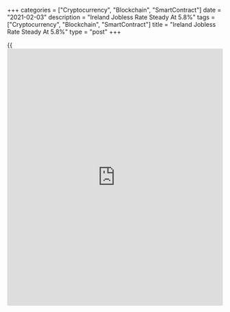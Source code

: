 +++
categories = ["Cryptocurrency", "Blockchain", "SmartContract"]
date = "2021-02-03"
description = "Ireland Jobless Rate Steady At 5.8%"
tags = ["Cryptocurrency", "Blockchain", "SmartContract"]
title = "Ireland Jobless Rate Steady At 5.8%"
type = "post"
+++

{{<iframe id="large-banner" src="https://www.bounty.group/#slide=28.0" width="100%" height="600" scrolling="no" style="border: 0px solid rgb(216, 221, 230); border-radius: 3px;">}}

Ireland's jobless rate remained stable in January, figures from the
Central Statistics Office showed on Wednesday.

The seasonally adjusted jobless rate remained unchanged at 5.8 percent
in January. In the same month last year, the unemployment rate was 5.1
percent.

The Covid-19 crisis has continued to have a significant impact on the
labor market in January, the agency said.

The seasonally adjusted number of unemployed rose to 142,200 persons in
January from 140,000 in the preceding month.

The youth unemployment rate, which applies to the 15-24 age group,
increased to 15.7 percent in January from 15.5 percent in the prior
month.

For comments and feedback [contact](https://www.playgroundfx.com/contact/): editorial@rtt[news](https://www.letsplayfx.com/blog/forex-news-website/).com

[Economic News][1]

 **What parts of the world are seeing the best (and worst) economic
performances lately? Click[here][2] to check out our [Econ Scorecard][2]
and find out! See up-to-the-moment [ranking](https://www.playgroundfx.com/blog/crypto-exchange-ranking/)s for the best and worst
performers in [GDP][3], [unemployment rate][4], [inflation][5] and much
more.**

   1. www.rtt[news](https://www.letsplayfx.com/blog/forex-news-website/).com/Content/EconomicNews.aspx
   2. www.rtt[news](https://www.letsplayfx.com/blog/forex-news-website/).com/economic-scorecard/world-rank/retail-sales/highest-performance.aspx
   3. www.rtt[news](https://www.letsplayfx.com/blog/forex-news-website/).com/economic-scorecard/world-rank/GDP/highest-performance.aspx
   4. www.rtt[news](https://www.letsplayfx.com/blog/forex-news-website/).com/economic-scorecard/world-rank/unemployment-rate/lowest-performance.aspx
   5. www.rtt[news](https://www.letsplayfx.com/blog/forex-news-website/).com/economic-scorecard/world-rank/CPI/highest-performance.aspx